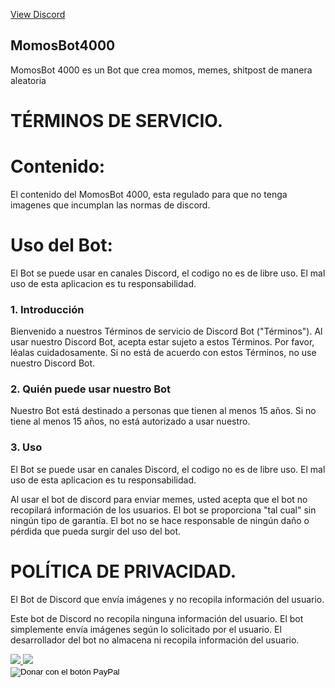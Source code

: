 <a href="" class="btn">View Discord</a>

## MomosBot4000
MomosBot 4000 es un Bot que crea momos, memes, shitpost de manera aleatoria

# TÉRMINOS DE SERVICIO.
# Contenido:
El contenido del MomosBot 4000, esta regulado para que no tenga imagenes que incumplan las normas de discord.
# Uso del Bot:
El Bot se puede usar en canales Discord, el codigo no es de libre uso. El mal uso de esta aplicacion es tu responsabilidad.


### 1. Introducción

Bienvenido a nuestros Términos de servicio de Discord Bot ("Términos"). Al usar nuestro Discord Bot, acepta estar sujeto a estos Términos. Por favor, léalas cuidadosamente. Si no está de acuerdo con estos Términos, no use nuestro Discord Bot.

### 2. Quién puede usar nuestro Bot

Nuestro Bot está destinado a personas que tienen al menos 15 años. Si no tiene al menos 15 años, no está autorizado a usar nuestro.

### 3. Uso

El Bot se puede usar en canales Discord, el codigo no es de libre uso. El mal uso de esta aplicacion es tu responsabilidad.

Al usar el bot de discord para enviar memes, usted acepta que el bot no recopilará información de los usuarios. El bot se proporciona "tal cual" sin ningún tipo de garantía. El bot no se hace responsable de ningún daño o pérdida que pueda surgir del uso del bot.



# POLÍTICA DE PRIVACIDAD.
El Bot de Discord que envía imágenes y no recopila información del usuario.

Este bot de Discord no recopila ninguna información del usuario. El bot simplemente envía imágenes según lo solicitado por el usuario. El desarrollador del bot no almacena ni recopila información del usuario.

<a href="https://top.gg/bot/930529820310372372">
  <img src="https://top.gg/api/widget/servers/930529820310372372.svg">
</a>

<a href="https://top.gg/bot/930529820310372372">
  <img src="https://top.gg/api/widget/930529820310372372.svg">
</a>

<form action="https://www.paypal.com/donate" method="post" target="_top">
<input type="hidden" name="hosted_button_id" value="CFW9LYT7XC98N" />
<input type="image" src="https://www.paypalobjects.com/es_XC/MX/i/btn/btn_donateCC_LG.gif" border="0" name="submit" title="PayPal - The safer, easier way to pay online!" alt="Donar con el botón PayPal" />
<img alt="" border="0" src="https://www.paypal.com/es_MX/i/scr/pixel.gif" width="1" height="1" />
</form>

<script src='https://storage.ko-fi.com/cdn/scripts/overlay-widget.js'></script>
<script>
  kofiWidgetOverlay.draw('momosbot4000', {
    'type': 'floating-chat',
    'floating-chat.donateButton.text': 'Support me',
    'floating-chat.donateButton.background-color': '#5cb85c',
    'floating-chat.donateButton.text-color': '#fff'
  });
</script>
